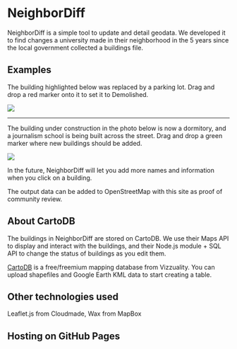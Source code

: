 # NeighborDiff

NeighborDiff is a simple tool to update and detail geodata. We developed it to find changes a university made in their neighborhood in the 5 years since the local government collected a buildings file.

## Examples

The building highlighted below was replaced by a parking lot. Drag and drop a red marker onto it to set it to Demolished.

<img src="http://i.imgur.com/LtC9E.png"/>

<hr/>

The building under construction in the photo below is now a dormitory, and a journalism school is being built across the street. Drag and drop a green marker where new buildings should be added.

<img src="http://i.imgur.com/iNxUD.png"/>

In the future, NeighborDiff will let you add more names and information when you click on a building.

The output data can be added to OpenStreetMap with this site as proof of community review.

## About CartoDB

The buildings in NeighborDiff are stored on CartoDB. We use their Maps API to display and interact with the buildings, and their Node.js module + SQL API to change the status of buildings as you edit them.

<a href="http://cartodb.com">CartoDB</a> is a free/freemium mapping database from Vizzuality. You can upload shapefiles and Google Earth KML data to start creating a table.

## Other technologies used

Leaflet.js from Cloudmade, Wax from MapBox

## Hosting on GitHub Pages